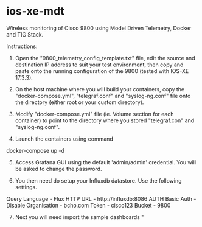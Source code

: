 # ios-xe-mdt
Wireless monitoring of Cisco 9800 using Model Driven Telemetry, Docker and TIG Stack.

Instructions:

1. Open the "9800_telemetry_config_template.txt" file, edit the source and destination IP address to suit your test environment, then copy and paste onto the running configuration of the 9800 (tested with IOS-XE 17.3.3).

2. On the host machine where you will build your containers, copy the "docker-compose.yml", "telegraf.conf" and "syslog-ng.conf" file onto the directory (either root or your custom directory).
 
3. Modify "docker-compose.yml" file (ie. Volume section for each container) to point to the directory where you stored "telegraf.con" and "syslog-ng.conf".

4. Launch the containers using command

docker-compose up -d

5. Access Grafana GUI using the default 'admin/admin' credential.  You will be asked to change the password.

6. You then need do setup your Influxdb datastore.  Use the following settings.

Query Language - Flux
HTTP URL - http://influxdb:8086
AUTH Basic Auth - Disable
Organisation - bcho.com
Token - cisco123
Bucket - 9800

7. Next you will need import the sample dashboards "
